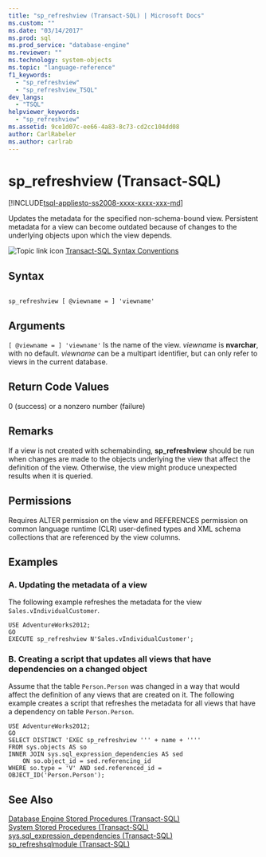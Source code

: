 ```yaml
---
title: "sp_refreshview (Transact-SQL) | Microsoft Docs"
ms.custom: ""
ms.date: "03/14/2017"
ms.prod: sql
ms.prod_service: "database-engine"
ms.reviewer: ""
ms.technology: system-objects
ms.topic: "language-reference"
f1_keywords: 
  - "sp_refreshview"
  - "sp_refreshview_TSQL"
dev_langs: 
  - "TSQL"
helpviewer_keywords: 
  - "sp_refreshview"
ms.assetid: 9ce1d07c-ee66-4a83-8c73-cd2cc104dd08
author: CarlRabeler
ms.author: carlrab
---
```

# sp_refreshview (Transact-SQL)
[!INCLUDE[tsql-appliesto-ss2008-xxxx-xxxx-xxx-md](../../includes/applies-to-version/sqlserver.md)]

  Updates the metadata for the specified non-schema-bound view. Persistent metadata for a view can become outdated because of changes to the underlying objects upon which the view depends.  
  
 ![Topic link icon](../../database-engine/configure-windows/media/topic-link.gif "Topic link icon") [Transact-SQL Syntax Conventions](../../t-sql/language-elements/transact-sql-syntax-conventions-transact-sql.md)  
  
## Syntax  
  
```  
  
sp_refreshview [ @viewname = ] 'viewname'   
```  
  
## Arguments  
`[ @viewname = ] 'viewname'`
 Is the name of the view. *viewname* is **nvarchar**, with no default. *viewname* can be a multipart identifier, but can only refer to views in the current database.  
  
## Return Code Values  
 0 (success) or a nonzero number (failure)  
  
## Remarks  
 If a view is not created with schemabinding, **sp_refreshview** should be run when changes are made to the objects underlying the view that affect the definition of the view. Otherwise, the view might produce unexpected results when it is queried.  
  
## Permissions  
 Requires ALTER permission on the view and REFERENCES permission on common language runtime (CLR) user-defined types and XML schema collections that are referenced by the view columns.  
  
## Examples  
  
### A. Updating the metadata of a view  
 The following example refreshes the metadata for the view `Sales.vIndividualCustomer`.  
  
```  
USE AdventureWorks2012;  
GO  
EXECUTE sp_refreshview N'Sales.vIndividualCustomer';  
```  
  
### B. Creating a script that updates all views that have dependencies on a changed object  
 Assume that the table `Person.Person` was changed in a way that would affect the definition of any views that are created on it. The following example creates a script that refreshes the metadata for all views that have a dependency on table `Person.Person`.  
  
```  
USE AdventureWorks2012;  
GO  
SELECT DISTINCT 'EXEC sp_refreshview ''' + name + ''''   
FROM sys.objects AS so   
INNER JOIN sys.sql_expression_dependencies AS sed   
    ON so.object_id = sed.referencing_id   
WHERE so.type = 'V' AND sed.referenced_id = OBJECT_ID('Person.Person');  
```  
  
## See Also  
 [Database Engine Stored Procedures &#40;Transact-SQL&#41;](../../relational-databases/system-stored-procedures/database-engine-stored-procedures-transact-sql.md)   
 [System Stored Procedures &#40;Transact-SQL&#41;](../../relational-databases/system-stored-procedures/system-stored-procedures-transact-sql.md)   
 [sys.sql_expression_dependencies &#40;Transact-SQL&#41;](../../relational-databases/system-catalog-views/sys-sql-expression-dependencies-transact-sql.md)   
 [sp_refreshsqlmodule &#40;Transact-SQL&#41;](../../relational-databases/system-stored-procedures/sp-refreshsqlmodule-transact-sql.md)  
  
  

